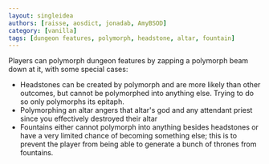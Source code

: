 ```yaml
---
layout: singleidea
authors: [raisse, aosdict, jonadab, AmyBSOD]
category: [vanilla]
tags: [dungeon features, polymorph, headstone, altar, fountain]
---
```

Players can polymorph dungeon features by zapping a polymorph beam down at it, with some special cases:
* Headstones can be created by polymorph and are more likely than other outcomes, but cannot be polymorphed into anything else. Trying to do so only polymorphs its epitaph.
* Polymorphing an altar angers that altar's god and any attendant priest since you effectively destroyed their altar
* Fountains either cannot polymorph into anything besides headstones or have a very limited chance of becoming something else; this is to prevent the player from being able to generate a bunch of thrones from fountains.
